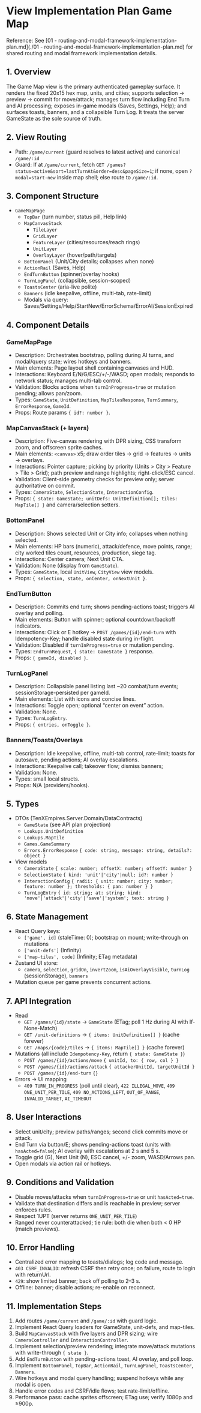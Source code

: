 # View Implementation Plan Game Map

Reference: See [01 - routing-and-modal-framework-implementation-plan.md](./01 - routing-and-modal-framework-implementation-plan.md) for shared routing and modal framework implementation details.

## 1. Overview
The Game Map view is the primary authenticated gameplay surface. It renders the fixed 20x15 hex map, units, and cities; supports selection → preview → commit for move/attack; manages turn flow including End Turn and AI processing; exposes in-game modals (Saves, Settings, Help); and surfaces toasts, banners, and a collapsible Turn Log. It treats the server GameState as the sole source of truth.

## 2. View Routing
- Path: `/game/current` (guard resolves to latest active) and canonical `/game/:id`
- Guard: If at `/game/current`, fetch `GET /games?status=active&sort=lastTurnAt&order=desc&pageSize=1`; if none, open `?modal=start-new` inside map shell; else route to `/game/:id`.

## 3. Component Structure
- `GameMapPage`
  - `TopBar` (turn number, status pill, Help link)
  - `MapCanvasStack`
    - `TileLayer`
    - `GridLayer`
    - `FeatureLayer` (cities/resources/reach rings)
    - `UnitLayer`
    - `OverlayLayer` (hover/path/targets)
  - `BottomPanel` (Unit/City details; collapses when none)
  - `ActionRail` (Saves, Help)
  - `EndTurnButton` (spinner/overlay hooks)
  - `TurnLogPanel` (collapsible, session-scoped)
  - `ToastsCenter` (aria-live polite)
  - `Banners` (idle keepalive, offline, multi-tab, rate-limit)
  - Modals via query: Saves/Settings/Help/StartNew/ErrorSchema/ErrorAI/SessionExpired

## 4. Component Details
### GameMapPage
- Description: Orchestrates bootstrap, polling during AI turns, and modal/query state; wires hotkeys and banners.
- Main elements: Page layout shell containing canvases and HUD.
- Interactions: Keyboard E/N/G/ESC/+/-/WASD; open modals; responds to network status; manages multi-tab control.
- Validation: Blocks actions when `turnInProgress=true` or mutation pending; allows pan/zoom.
- Types: `GameState`, `UnitDefinition`, `MapTilesResponse`, `TurnSummary`, `ErrorResponse`, `GameId`.
- Props: Route params `{ id?: number }`.

### MapCanvasStack (+ layers)
- Description: Five-canvas rendering with DPR sizing, CSS transform zoom, and offscreen sprite caches.
- Main elements: `<canvas>` x5; draw order tiles → grid → features → units → overlays.
- Interactions: Pointer capture; picking by priority (Units > City > Feature > Tile > Grid); path preview and range highlights; right-click/ESC cancel.
- Validation: Client-side geometry checks for preview only; server authoritative on commit.
- Types: `CameraState`, `SelectionState`, `InteractionConfig`.
- Props: `{ state: GameState; unitDefs: UnitDefinition[]; tiles: MapTile[] }` and camera/selection setters.

### BottomPanel
- Description: Shows selected Unit or City info; collapses when nothing selected.
- Main elements: HP bars (numeric), attack/defence, move points, range; city worked tiles count, resources, production, siege tag.
- Interactions: Center camera; Next Unit CTA.
- Validation: None (display from `GameState`).
- Types: `GameState`, local `UnitView`, `CityView` view models.
- Props: `{ selection, state, onCenter, onNextUnit }`.

### EndTurnButton
- Description: Commits end turn; shows pending-actions toast; triggers AI overlay and polling.
- Main elements: Button with spinner; optional countdown/backoff indicators.
- Interactions: Click or E hotkey → `POST /games/{id}/end-turn` with Idempotency-Key; handle disabled state during in-flight.
- Validation: Disabled if `turnInProgress=true` or mutation pending.
- Types: `EndTurnRequest`, `{ state: GameState }` response.
- Props: `{ gameId, disabled }`.

### TurnLogPanel
- Description: Collapsible panel listing last ~20 combat/turn events; sessionStorage-persisted per gameId.
- Main elements: List with icons and concise lines.
- Interactions: Toggle open; optional “center on event” action.
- Validation: None.
- Types: `TurnLogEntry`.
- Props: `{ entries, onToggle }`.

### Banners/Toasts/Overlays
- Description: Idle keepalive, offline, multi-tab control, rate-limit; toasts for autosave, pending actions; AI overlay escalations.
- Interactions: Keepalive call; takeover flow; dismiss banners;
- Validation: None.
- Types: small local structs.
- Props: N/A (providers/hooks).

## 5. Types
- DTOs (TenXEmpires.Server.Domain/DataContracts)
  - `GameState` (see API plan projection)
  - `Lookups.UnitDefinition`
  - `Lookups.MapTile`
  - `Games.GameSummary`
  - `Errors.ErrorResponse` `{ code: string, message: string, details?: object }`
- View models
  - `CameraState` `{ scale: number; offsetX: number; offsetY: number }`
  - `SelectionState` `{ kind: 'unit'|'city'|null; id?: number }`
  - `InteractionConfig` `{ radii: { unit: number; city: number; feature: number }; thresholds: { pan: number } }`
  - `TurnLogEntry` `{ id: string; at: string; kind: 'move'|'attack'|'city'|'save'|'system'; text: string }`

## 6. State Management
- React Query keys:
  - `['game', id]` (staleTime: 0); bootstrap on mount; write-through on mutations
  - `['unit-defs']` (Infinity)
  - `['map-tiles', code]` (Infinity; ETag metadata)
- Zustand UI store:
  - `camera`, `selection`, `gridOn`, `invertZoom`, `isAiOverlayVisible`, `turnLog` (sessionStorage), `banners`
- Mutation queue per game prevents concurrent actions.

## 7. API Integration
- Read
  - `GET /games/{id}/state` → `GameState` (ETag; poll 1 Hz during AI with If-None-Match)
  - `GET /unit-definitions` → `{ items: UnitDefinition[] }` (cache forever)
  - `GET /maps/{code}/tiles` → `{ items: MapTile[] }` (cache forever)
- Mutations (all include `Idempotency-Key`, return `{ state: GameState }`)
  - `POST /games/{id}/actions/move` `{ unitId, to: { row, col } }`
  - `POST /games/{id}/actions/attack` `{ attackerUnitId, targetUnitId }`
  - `POST /games/{id}/end-turn` `{}`
- Errors → UI mapping
  - `409 TURN_IN_PROGRESS` (poll until clear), `422 ILLEGAL_MOVE`, `409 ONE_UNIT_PER_TILE`, `409 NO_ACTIONS_LEFT`, `OUT_OF_RANGE`, `INVALID_TARGET`, `AI_TIMEOUT`

## 8. User Interactions
- Select unit/city; preview paths/ranges; second click commits move or attack.
- End Turn via button/E; shows pending-actions toast (units with `hasActed=false`); AI overlay with escalations at 2 s and 5 s.
- Toggle grid (G), Next Unit (N), ESC cancel, +/- zoom, WASD/Arrows pan.
- Open modals via action rail or hotkeys.

## 9. Conditions and Validation
- Disable moves/attacks when `turnInProgress=true` or unit `hasActed=true`.
- Validate that destination differs and is reachable in preview; server enforces rules.
- Respect 1UPT (server returns `ONE_UNIT_PER_TILE`)
- Ranged never counterattacked; tie rule: both die when both < 0 HP (match previews).

## 10. Error Handling
- Centralized error mapping to toasts/dialogs; log code and message.
- `403 CSRF_INVALID`: refresh CSRF then retry once; on failure, route to login with returnUrl.
- `429`: show limited banner; back off polling to 2–3 s.
- Offline: banner; disable actions; re-enable on reconnect.

## 11. Implementation Steps
1. Add routes `/game/current` and `/game/:id` with guard logic.
2. Implement React Query loaders for GameState, unit-defs, and map-tiles.
3. Build `MapCanvasStack` with five layers and DPR sizing; wire `CameraController` and `InteractionController`.
4. Implement selection/preview rendering; integrate move/attack mutations with write-through `{ state }`.
5. Add `EndTurnButton` with pending-actions toast, AI overlay, and poll loop.
6. Implement `BottomPanel`, `TopBar`, `ActionRail`, `TurnLogPanel`, `ToastsCenter`, `Banners`.
7. Wire hotkeys and modal query handling; suspend hotkeys while any modal is open.
8. Handle error codes and CSRF/idle flows; test rate-limit/offline.
9. Performance pass: cache sprites offscreen; ETag use; verify 1080p and ≥900p.
